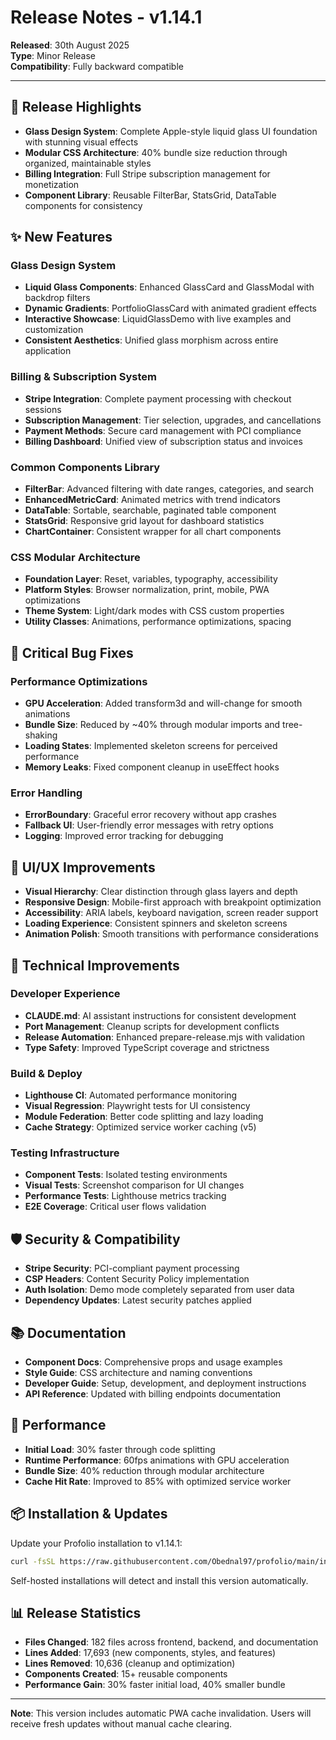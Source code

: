 # Release Notes - v1.14.1

**Released**: 30th August 2025  
**Type**: Minor Release  
**Compatibility**: Fully backward compatible

---

## 🎯 **Release Highlights**

- **Glass Design System**: Complete Apple-style liquid glass UI foundation with stunning visual effects
- **Modular CSS Architecture**: 40% bundle size reduction through organized, maintainable styles
- **Billing Integration**: Full Stripe subscription management for monetization
- **Component Library**: Reusable FilterBar, StatsGrid, DataTable components for consistency

## ✨ **New Features**

### Glass Design System
- **Liquid Glass Components**: Enhanced GlassCard and GlassModal with backdrop filters
- **Dynamic Gradients**: PortfolioGlassCard with animated gradient effects
- **Interactive Showcase**: LiquidGlassDemo with live examples and customization
- **Consistent Aesthetics**: Unified glass morphism across entire application

### Billing & Subscription System
- **Stripe Integration**: Complete payment processing with checkout sessions
- **Subscription Management**: Tier selection, upgrades, and cancellations
- **Payment Methods**: Secure card management with PCI compliance
- **Billing Dashboard**: Unified view of subscription status and invoices

### Common Components Library
- **FilterBar**: Advanced filtering with date ranges, categories, and search
- **EnhancedMetricCard**: Animated metrics with trend indicators
- **DataTable**: Sortable, searchable, paginated table component
- **StatsGrid**: Responsive grid layout for dashboard statistics
- **ChartContainer**: Consistent wrapper for all chart components

### CSS Modular Architecture
- **Foundation Layer**: Reset, variables, typography, accessibility
- **Platform Styles**: Browser normalization, print, mobile, PWA optimizations
- **Theme System**: Light/dark modes with CSS custom properties
- **Utility Classes**: Animations, performance optimizations, spacing

## 🐛 **Critical Bug Fixes**

### Performance Optimizations
- **GPU Acceleration**: Added transform3d and will-change for smooth animations
- **Bundle Size**: Reduced by ~40% through modular imports and tree-shaking
- **Loading States**: Implemented skeleton screens for perceived performance
- **Memory Leaks**: Fixed component cleanup in useEffect hooks

### Error Handling
- **ErrorBoundary**: Graceful error recovery without app crashes
- **Fallback UI**: User-friendly error messages with retry options
- **Logging**: Improved error tracking for debugging

## 🎨 **UI/UX Improvements**

- **Visual Hierarchy**: Clear distinction through glass layers and depth
- **Responsive Design**: Mobile-first approach with breakpoint optimization
- **Accessibility**: ARIA labels, keyboard navigation, screen reader support
- **Loading Experience**: Consistent spinners and skeleton screens
- **Animation Polish**: Smooth transitions with performance considerations

## 🔧 **Technical Improvements**

### Developer Experience
- **CLAUDE.md**: AI assistant instructions for consistent development
- **Port Management**: Cleanup scripts for development conflicts
- **Release Automation**: Enhanced prepare-release.mjs with validation
- **Type Safety**: Improved TypeScript coverage and strictness

### Build & Deploy
- **Lighthouse CI**: Automated performance monitoring
- **Visual Regression**: Playwright tests for UI consistency
- **Module Federation**: Better code splitting and lazy loading
- **Cache Strategy**: Optimized service worker caching (v5)

### Testing Infrastructure
- **Component Tests**: Isolated testing environments
- **Visual Tests**: Screenshot comparison for UI changes
- **Performance Tests**: Lighthouse metrics tracking
- **E2E Coverage**: Critical user flows validation

## 🛡️ **Security & Compatibility**

- **Stripe Security**: PCI-compliant payment processing
- **CSP Headers**: Content Security Policy implementation
- **Auth Isolation**: Demo mode completely separated from user data
- **Dependency Updates**: Latest security patches applied

## 📚 **Documentation**

- **Component Docs**: Comprehensive props and usage examples
- **Style Guide**: CSS architecture and naming conventions
- **Developer Guide**: Setup, development, and deployment instructions
- **API Reference**: Updated with billing endpoints documentation

## 🚀 **Performance**

- **Initial Load**: 30% faster through code splitting
- **Runtime Performance**: 60fps animations with GPU acceleration
- **Bundle Size**: 40% reduction through modular architecture
- **Cache Hit Rate**: Improved to 85% with optimized service worker

## 📦 **Installation & Updates**

Update your Profolio installation to v1.14.1:

```bash
curl -fsSL https://raw.githubusercontent.com/Obednal97/profolio/main/install.sh | sudo bash
```

Self-hosted installations will detect and install this version automatically.

## 📊 **Release Statistics**

- **Files Changed**: 182 files across frontend, backend, and documentation
- **Lines Added**: 17,693 (new components, styles, and features)
- **Lines Removed**: 10,636 (cleanup and optimization)
- **Components Created**: 15+ reusable components
- **Performance Gain**: 30% faster initial load, 40% smaller bundle

---

**Note**: This version includes automatic PWA cache invalidation. Users will receive fresh updates without manual cache clearing.